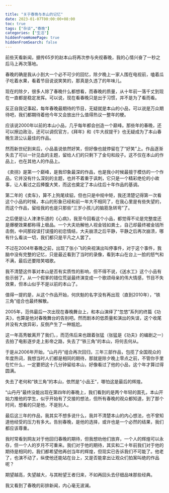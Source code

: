 ```yaml
---

title: "关于春晚与本山的记忆"
date: 2023-01-07T00:00:00+08:00
toc: true
tags: ["杂谈","春晚"]
categories: ["生活"]
hiddenFromHomePage: true
hiddenFromSearch: false
---
```


前些天看新闻，据传65岁的赵本山将再次参与央视春晚，我的心情兴奋了一秒之后马上再次落地。

春晚的确是我从小到大一个必不可少的回忆，除夕晚上一家人围在电视前，嗑着瓜子吃着水果，看着节目说说笑笑的，那真是久违了的年味儿。

现在的除夕，很多人除了春晚什么都想看，而春晚的质量，从十年前一落千丈到现在一直都是稳定发挥。可以说，现在看春晚只是出于习惯，并不是为了看而看。

反正自我记事起，每年春晚最期待的节目，无疑就是本山的小品，可以说是万众期待吧，我们都期待着他今年又会放出什么值得热议一整年的梗。

应该说2000年以前的本山小品，几乎每年都会创造一个巅峰。那些年的春晚，还可以擦边政治，还可以调侃官方，《拜年》和《牛大叔提干》也无疑成为了本山春晚生涯公认最佳的作品。

然而新世纪到来后，小品虽说依然好笑，但好像也就停留在了“好笑”上。作品逐渐失去了可以一针见血的主题，留给人们的只剩下了金句和段子。这不仅在本山的作品上，也在其他人的作品上。

《卖拐》是第一个巅峰，是我印象最深的作品，也是我小时候最擅于模仿的一个作品，它并没有什么深刻的主题，也并不着重于讽刺，它只是一个精彩绝伦的小故事，让人看过之后捧腹大笑，而这也奠定了本山往后十年作品的基调。

第二年的《卖车》，算不上狗尾续貂，但也只是中规中矩，我还清楚记得第一次看这个小品的时候，本山的形象已经和前一年大不相同了，在我心里是有些失望的，而这个作品，留给我的也是只那些“三岁小孩儿的脑筋急转弯”了。

之后便是让人津津乐道的《心病》，我至今回看这个小品，都觉得不论是完整度还是爆梗效果都称得上极品。一个大夫劝解他人视金钱如粪土，自己却最终被金钱所击倒，中间那段误打误撞的初恋情结，大夫崩溃之后平静，平静之后再次崩溃，哪有什么看淡一切，我们都只是平凡之人罢了。

不过在2004年春晚之前，出现了张小飞的央视演出叫停事件，对于这个事件，我脑中没有完整的记忆，只是最近看到了当时的录像，看到本山在台上一脸的怒气和不满，最后还要陪笑唱歌。

我不清楚这件事对本山是否有实质性的影响，但不得不说，《送水工》这个小品有些示弱了。从一个假爹的错位荒诞最终演变成一个歌颂母亲的伟大情感，节目不失效果，但本山似乎不是以前的本山了。

值得一提的是，从这个作品开始，何庆魁的名字没有再出现（直到2010年），“铁三角”组合也最终解散。

2005年，范伟最后一次出现在春晚舞台上，和本山演绎了“忽悠”系列的终篇《功夫》，也算是他对春晚舞台的告别吧。然而剧本的低质量和演出的失误，这个收尾并没有大放异彩，反倒产生了一种尴尬。

这一年高秀敏离开了我们，，而范伟后来也跟着张猛（张猛是《功夫》的编剧之一）去拍了电影逐步走上影帝之路，失去了“铁三角”的本山，将何去何从。

于是从2006年开始，“山丹丹”组合再次回归，三年三部作品，包揽了全国观众的年度热词，我想当时人们都是相同的期待，那就是除夕晚上零点之前，不管你手里在忙什么，一定要把这十几分钟留给本山，好像看过了他的小品，这个年才算过得圆满。

失去了老何和“铁三角”的本山，依然是“小品王”，哪怕这是最后的辉煌。

“山丹丹”最终没能出现在第四年的春晚上，我们看到的是两个年轻的面孔，本山开始力推他的学生，似乎开始有了交接的想法，但所有春晚的观众都知道，到了那个时间，想看的只是他，不是别人。

最后这三年的作品，我其实不想多说什么，我并不清楚本山的内心想法，也不曾知道他经受的压力有多大。告别春晚，是他的选择，或许也是一个必然的结果，我们都应该尊重。

我时常看到网友对于他回归春晚的期待，但我想劝他们放弃，一个人的辉煌可以永存，但一个人的岁月不可重来。我们对于他的期待，其实和二十年前我们对于他的期待是相同的，我们都希望他再创当年的辉煌，但现实已告诉我们不可能了。他老了，也演不动了，纵使他还能站在台上，又是否能拿出让观众们拍案叫绝的作品呢？

期望越高，失望越大，与其盼望王者归来，不如再回头去仔细品味那些经典。

我又看到了春晚的彩排新闻，内心毫无波澜。


 
